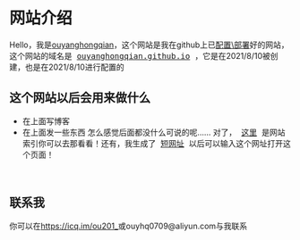 # 网站介绍
Hello，我是<u>ouyanghongqian</u>，这个网站是我在github上已<u>配置\部署</u>好的网站，这个网站的域名是<kbd> <a href="https://ouyanghongqian.github.io">ouyanghongqian.github.io</a> </kbd>，它是在2021/8/10被创建，也是在2021/8/10进行配置的
## 这个网站以后会用来做什么
- 在上面写博客
- 在上面发一些东西
怎么感觉后面都没什么可说的呢……
对了，<kbd> <a href="https://ouyanghongqian.github.io/list">这里</a> </kbd>是网站索引你可以去那看看！还有，我生成了<kbd> <a href="https://t.im/ic0h">短网址</a> </kbd>以后可以输入这个网址打开这个页面！
<br />
<h2 id="联系我">联系我<br /></h2>
<p>你可以在<a href="https://icq.im/ou201_">https://icq.im/ou201_</a>或ouyhq0709@aliyun.com与我联系</p>
